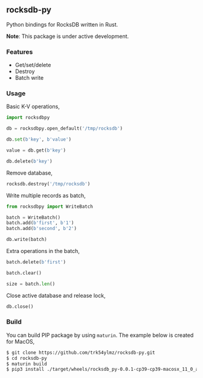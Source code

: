 ## rocksdb-py

Python bindings for RocksDB written in Rust.

**Note**: This package is under active development.

### Features

* Get/set/delete
* Destroy
* Batch write

### Usage

Basic K-V operations,

```python
import rocksdbpy

db = rocksdbpy.open_default('/tmp/rocksdb')

db.set(b'key', b'value')

value = db.get(b'key')

db.delete(b'key')
```

Remove database,

```python
rocksdb.destroy('/tmp/rocksdb')
```

Write multiple records as batch,

```python
from rocksdbpy import WriteBatch

batch = WriteBatch()
batch.add(b'first', b'1')
batch.add(b'second', b'2')

db.write(batch)
```

Extra operations in the batch,

```python
batch.delete(b'first')

batch.clear()

size = batch.len()
```

Close active database and release lock,

```python
db.close()
```

### Build

You can build PIP package by using `maturin`. The example below is created for MacOS,

```bash
$ git clone https://github.com/trk54ylmz/rocksdb-py.git
$ cd rocksdb-py
$ maturin build
$ pip3 install ./target/wheels/rocksdb_py-0.0.1-cp39-cp39-macosx_11_0_arm64.whl
```
